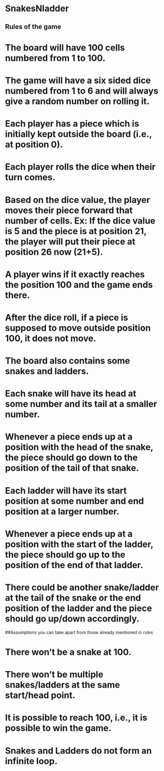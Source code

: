 # SnakesNladder
## Rules of the game
# The board will have 100 cells numbered from 1 to 100.
# The game will have a six sided dice numbered from 1 to 6 and will always give a random number on rolling it.

# Each player has a piece which is initially kept outside the board (i.e., at position 0).

# Each player rolls the dice when their turn comes.

# Based on the dice value, the player moves their piece forward that number of cells. Ex: If the dice value is 5 and the piece is at position 21, the player will put their piece at position 26 now (21+5).

# A player wins if it exactly reaches the position 100 and the game ends there.

# After the dice roll, if a piece is supposed to move outside position 100, it does not move.

# The board also contains some snakes and ladders.

# Each snake will have its head at some number and its tail at a smaller number.

# Whenever a piece ends up at a position with the head of the snake, the piece should go down to the position of the tail of that snake.

# Each ladder will have its start position at some number and end position at a larger number.

# Whenever a piece ends up at a position with the start of the ladder, the piece should go up to the position of the end of that ladder.

# There could be another snake/ladder at the tail of the snake or the end position of the ladder and the piece should go up/down accordingly.

##Assumptions you can take apart from those already mentioned in rules

# There won’t be a snake at 100.

# There won’t be multiple snakes/ladders at the same start/head point.

# It is possible to reach 100, i.e., it is possible to win the game.

# Snakes and Ladders do not form an infinite loop.

